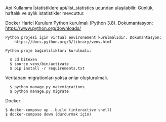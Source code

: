 Api Kullanımı
    İstatistiklere api/list_statistics ucundan ulaşılabilir.
    Günlük, haftalık ve aylık istatistikler mevcuttur.

Docker Harici Kurulum
    Python kurulmalı (Python 3.8). Dokumantasyon:
            https://www.python.org/downloads/
 
    Python projesi için virtual environement kurulmalıdır. Dokumantasyon:
        https://docs.python.org/3/library/venv.html
    
    Python proje bağımlılıkları kurulmalı:
    
      $ cd bitexen
      $ source venv/bin/activate
      $ pip install -r requirements.txt
    
  Veritabanı migrationları yoksa onlar oluşturulmalı.

      $ python manage.py makemigrations          
      $ python manage.py migrate   

Docker:

    $ docker-compose up --build (interactive shell)
    $ docker-compose down (durdurmak için)


